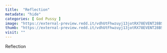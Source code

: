 ```yaml
---
title:  "Reflection"
metadate: "hide"
categories: [ God Pussy ]
image: "https://external-preview.redd.it/vdhUtFhwzuyj13jotRX78EVENT28BSZdWY2wNjCuU8s.jpg?auto=webp&s=c2a15195305091f39a95781c10182b3f65c9f02a"
thumb: "https://external-preview.redd.it/vdhUtFhwzuyj13jotRX78EVENT28BSZdWY2wNjCuU8s.jpg?width=1080&crop=smart&auto=webp&s=da09e1e6dec411ac24b1d69a3c9dc35bcc948cba"
visit: ""
---
```

Reflection
